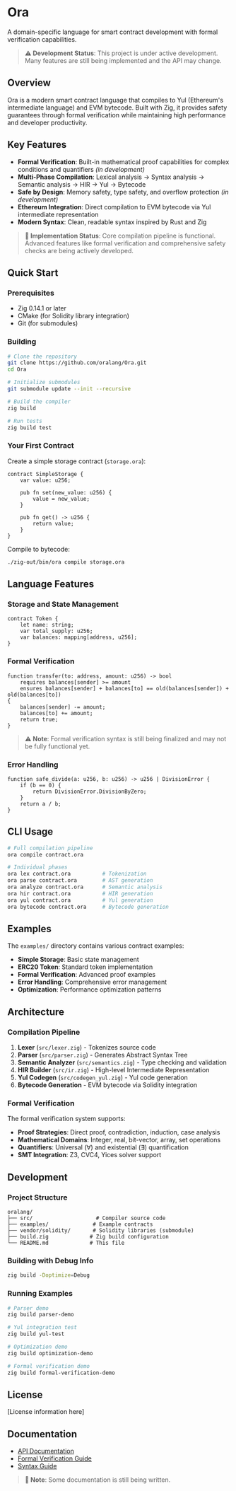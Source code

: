# Ora

A domain-specific language for smart contract development with formal verification capabilities.

> **⚠️ Development Status**: This project is under active development. Many features are still being implemented and the API may change.

## Overview

Ora is a modern smart contract language that compiles to Yul (Ethereum's intermediate language) and EVM bytecode. Built with Zig, it provides safety guarantees through formal verification while maintaining high performance and developer productivity.

## Key Features

- **Formal Verification**: Built-in mathematical proof capabilities for complex conditions and quantifiers *(in development)*
- **Multi-Phase Compilation**: Lexical analysis → Syntax analysis → Semantic analysis → HIR → Yul → Bytecode
- **Safe by Design**: Memory safety, type safety, and overflow protection *(in development)*
- **Ethereum Integration**: Direct compilation to EVM bytecode via Yul intermediate representation
- **Modern Syntax**: Clean, readable syntax inspired by Rust and Zig

> **🚧 Implementation Status**: Core compilation pipeline is functional. Advanced features like formal verification and comprehensive safety checks are being actively developed.

## Quick Start

### Prerequisites

- Zig 0.14.1 or later
- CMake (for Solidity library integration)
- Git (for submodules)

### Building

```bash
# Clone the repository
git clone https://github.com/oralang/Ora.git
cd Ora

# Initialize submodules
git submodule update --init --recursive

# Build the compiler
zig build

# Run tests
zig build test
```

### Your First Contract

Create a simple storage contract (`storage.ora`):

```ora
contract SimpleStorage {
    var value: u256;
    
    pub fn set(new_value: u256) {
        value = new_value;
    }
    
    pub fn get() -> u256 {
        return value;
    }
}
```

Compile to bytecode:

```bash
./zig-out/bin/ora compile storage.ora
```

## Language Features

### Storage and State Management

```ora
contract Token {
    let name: string;
    var total_supply: u256;
    var balances: mapping[address, u256];
}
```

### Formal Verification

```ora
function transfer(to: address, amount: u256) -> bool
    requires balances[sender] >= amount
    ensures balances[sender] + balances[to] == old(balances[sender]) + old(balances[to])
{
    balances[sender] -= amount;
    balances[to] += amount;
    return true;
}
```

> **⚠️ Note**: Formal verification syntax is still being finalized and may not be fully functional yet.

### Error Handling

```ora
function safe_divide(a: u256, b: u256) -> u256 | DivisionError {
    if (b == 0) {
        return DivisionError.DivisionByZero;
    }
    return a / b;
}
```

## CLI Usage

```bash
# Full compilation pipeline
ora compile contract.ora

# Individual phases
ora lex contract.ora          # Tokenization
ora parse contract.ora        # AST generation
ora analyze contract.ora      # Semantic analysis
ora hir contract.ora          # HIR generation
ora yul contract.ora          # Yul generation
ora bytecode contract.ora     # Bytecode generation
```

## Examples

The `examples/` directory contains various contract examples:

- **Simple Storage**: Basic state management
- **ERC20 Token**: Standard token implementation
- **Formal Verification**: Advanced proof examples
- **Error Handling**: Comprehensive error management
- **Optimization**: Performance optimization patterns

## Architecture

### Compilation Pipeline

1. **Lexer** (`src/lexer.zig`) - Tokenizes source code
2. **Parser** (`src/parser.zig`) - Generates Abstract Syntax Tree
3. **Semantic Analyzer** (`src/semantics.zig`) - Type checking and validation
4. **HIR Builder** (`src/ir.zig`) - High-level Intermediate Representation
5. **Yul Codegen** (`src/codegen_yul.zig`) - Yul code generation
6. **Bytecode Generation** - EVM bytecode via Solidity integration

### Formal Verification

The formal verification system supports:
- **Proof Strategies**: Direct proof, contradiction, induction, case analysis
- **Mathematical Domains**: Integer, real, bit-vector, array, set operations
- **Quantifiers**: Universal (∀) and existential (∃) quantification
- **SMT Integration**: Z3, CVC4, Yices solver support

## Development

### Project Structure

```
oralang/
├── src/                    # Compiler source code
├── examples/              # Example contracts
├── vendor/solidity/       # Solidity libraries (submodule)
├── build.zig             # Zig build configuration
└── README.md             # This file
```

### Building with Debug Info

```bash
zig build -Doptimize=Debug
```

### Running Examples

```bash
# Parser demo
zig build parser-demo

# Yul integration test
zig build yul-test

# Optimization demo
zig build optimization-demo

# Formal verification demo
zig build formal-verification-demo
```

## License

[License information here]

## Documentation

- [API Documentation](API.md)
- [Formal Verification Guide](formal-verification.md)
- [Syntax Guide](syntax-guide.md)

> **📝 Note**: Some documentation is still being written.